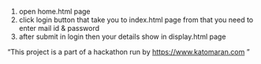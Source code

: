 1) open home.html page
2) click login button that take you to index.html page from that you need to enter mail id & password
3) after submit in login then your details show in display.html page


“This project is a part of a hackathon run by https://www.katomaran.com ”
